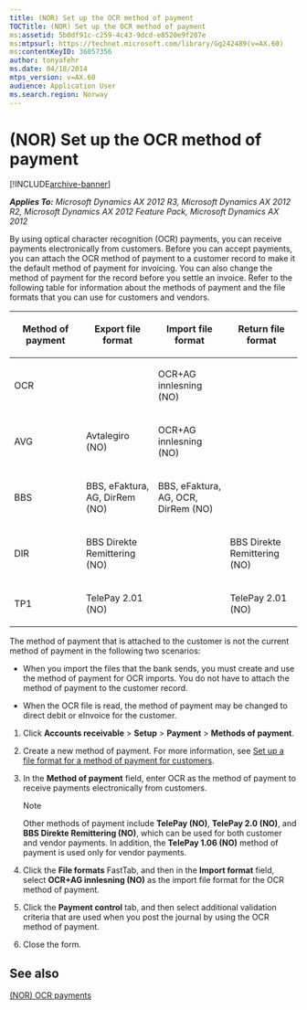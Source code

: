 ```yaml
---
title: (NOR) Set up the OCR method of payment
TOCTitle: (NOR) Set up the OCR method of payment
ms:assetid: 5b0df91c-c259-4c43-9dcd-e8520e9f207e
ms:mtpsurl: https://technet.microsoft.com/library/Gg242489(v=AX.60)
ms:contentKeyID: 36057356
author: tonyafehr
ms.date: 04/18/2014
mtps_version: v=AX.60
audience: Application User
ms.search.region: Norway
---
```


# (NOR) Set up the OCR method of payment 


[!INCLUDE[archive-banner](includes/archive-banner.md)]


_**Applies To:** Microsoft Dynamics AX 2012 R3, Microsoft Dynamics AX 2012 R2, Microsoft Dynamics AX 2012 Feature Pack, Microsoft Dynamics AX 2012_

By using optical character recognition (OCR) payments, you can receive payments electronically from customers. Before you can accept payments, you can attach the OCR method of payment to a customer record to make it the default method of payment for invoicing. You can also change the method of payment for the record before you settle an invoice. Refer to the following table for information about the methods of payment and the file formats that you can use for customers and vendors.

<table>
<colgroup>
<col style="width: 25%" />
<col style="width: 25%" />
<col style="width: 25%" />
<col style="width: 25%" />
</colgroup>
<thead>
<tr class="header">
<th><p>Method of payment</p></th>
<th><p>Export file format</p></th>
<th><p>Import file format</p></th>
<th><p>Return file format</p></th>
</tr>
</thead>
<tbody>
<tr class="odd">
<td><p>OCR</p></td>
<td><p></p></td>
<td><p>OCR+AG innlesning (NO)</p></td>
<td><p></p></td>
</tr>
<tr class="even">
<td><p>AVG</p></td>
<td><p>Avtalegiro (NO)</p></td>
<td><p>OCR+AG innlesning (NO)</p></td>
<td><p></p></td>
</tr>
<tr class="odd">
<td><p>BBS</p></td>
<td><p>BBS, eFaktura, AG, DirRem (NO)</p></td>
<td><p>BBS, eFaktura, AG, OCR, DirRem (NO)</p></td>
<td><p></p></td>
</tr>
<tr class="even">
<td><p>DIR</p></td>
<td><p>BBS Direkte Remittering (NO)</p></td>
<td><p></p></td>
<td><p>BBS Direkte Remittering (NO)</p></td>
</tr>
<tr class="odd">
<td><p>TP1</p></td>
<td><p>TelePay 2.01 (NO)</p></td>
<td><p></p></td>
<td><p>TelePay 2.01 (NO)</p></td>
</tr>
</tbody>
</table>


The method of payment that is attached to the customer is not the current method of payment in the following two scenarios:

  - When you import the files that the bank sends, you must create and use the method of payment for OCR imports. You do not have to attach the method of payment to the customer record.

  - When the OCR file is read, the method of payment may be changed to direct debit or eInvoice for the customer.

<!-- end list -->

1.  Click **Accounts receivable** \> **Setup** \> **Payment** \> **Methods of payment**.

2.  Create a new method of payment. For more information, see [Set up a file format for a method of payment for customers](set-up-a-file-format-for-a-method-of-payment-for-customers.md).

3.  In the **Method of payment** field, enter OCR as the method of payment to receive payments electronically from customers.
    

    > [!NOTE]
    > <P>Other methods of payment include <STRONG>TelePay (NO)</STRONG>, <STRONG>TelePay 2.0 (NO)</STRONG>, and <STRONG>BBS Direkte Remittering (NO)</STRONG>, which can be used for both customer and vendor payments. In addition, the <STRONG>TelePay 1.06 (NO)</STRONG> method of payment is used only for vendor payments.</P>



4.  Click the **File formats** FastTab, and then in the **Import format** field, select **OCR+AG innlesning (NO)** as the import file format for the OCR method of payment.

5.  Click the **Payment control** tab, and then select additional validation criteria that are used when you post the journal by using the OCR method of payment.

6.  Close the form.

## See also

[(NOR) OCR payments](nor-ocr-payments.md)

  


